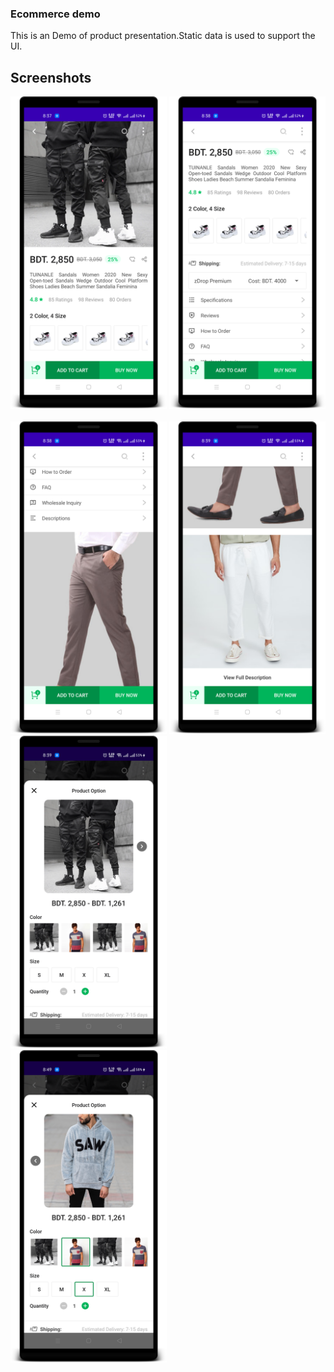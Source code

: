 ### Ecommerce demo


This is an Demo of product presentation.Static data is used to support the UI.

## Screenshots

<img src="./Screenshorts/device-2020-12-04-203753.png" height ="500">     <img src="./Screenshorts/device-2020-12-04-203832.png" height ="500"> <br>     
<img src="./Screenshorts/device-2020-12-04-203858.png" height ="500">
<img src="./Screenshorts/device-2020-12-04-203916.png" height ="500"> <br>     <img src="./Screenshorts/device-2020-12-04-203941.png" height ="500">    
<img src="./Screenshorts/device-2020-12-04-204956.png" height ="500">
